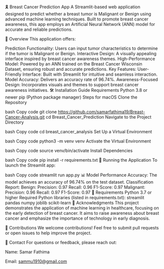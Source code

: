 🎗️ Breast Cancer Prediction App
A Streamlit-based web application designed to predict whether a breast tumor is Malignant or Benign using advanced machine learning techniques. Built to promote breast cancer awareness, this app employs an Artificial Neural Network (ANN) model for accurate and reliable predictions.

📝 Overview
This application offers:

Prediction Functionality: Users can input tumor characteristics to determine if the tumor is Malignant or Benign.
Interactive Design: A visually appealing interface inspired by breast cancer awareness themes.
High-Performance Model: Powered by an ANN trained on the Breast Cancer Wisconsin Dataset, ensuring robust and accurate predictions.
Key Features:
User-Friendly Interface: Built with Streamlit for intuitive and seamless interaction.
Model Accuracy: Delivers an accuracy rate of 96.74%.
Awareness-Focused Design: Incorporates visuals and themes to support breast cancer awareness initiatives.
🛠️ Installation Guide
Requirements
Python 3.8 or newer
pip (Python package manager)
Steps for macOS
Clone the Repository

bash
Copy code
git clone https://github.com/samarfathima19/Breast-Cancer-Analysis.git
cd Breast_Cancer_Prediction
Navigate to the Project Directory

bash
Copy code
cd breast_cancer_analysis
Set Up a Virtual Environment

bash
Copy code
python3 -m venv venv
Activate the Virtual Environment

bash
Copy code
source venv/bin/activate
Install Dependencies

bash
Copy code
pip install -r requirements.txt
🚀 Running the Application
To launch the Streamlit app:

bash
Copy code
streamlit run app.py
📊 Model Performance
Accuracy: The model achieves an accuracy of 96.74% on the test dataset.
Classification Report:
Benign:
Precision: 0.97
Recall: 0.96
F1-Score: 0.97
Malignant:
Precision: 0.96
Recall: 0.97
F1-Score: 0.97
📝 Requirements
Python 3.7 or higher
Required Python libraries (listed in requirements.txt):
streamlit
pandas
numpy
joblib
scikit-learn
📜 Acknowledgments
This project demonstrates the application of machine learning in healthcare, focusing on the early detection of breast cancer. It aims to raise awareness about breast cancer and emphasize the importance of technology in early diagnosis.

🤝 Contributions
We welcome contributions! Feel free to submit pull requests or open issues to help improve the project.

📧 Contact
For questions or feedback, please reach out:

Name: Samar Fathima

Email: sammu1910@gmail.com
